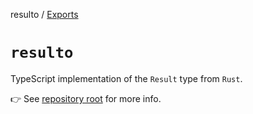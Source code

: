 resulto / [Exports](modules.md)

# `resulto`

TypeScript implementation of the `Result` type from `Rust`.

👉 See [repository root](https://github.com/adjsky/resulto#readme) for more info.
